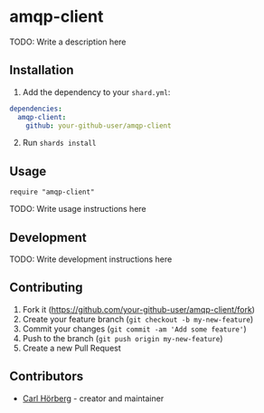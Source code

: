 # amqp-client

TODO: Write a description here

## Installation

1. Add the dependency to your `shard.yml`:
```yaml
dependencies:
  amqp-client:
    github: your-github-user/amqp-client
```
2. Run `shards install`

## Usage

```crystal
require "amqp-client"
```

TODO: Write usage instructions here

## Development

TODO: Write development instructions here

## Contributing

1. Fork it (<https://github.com/your-github-user/amqp-client/fork>)
2. Create your feature branch (`git checkout -b my-new-feature`)
3. Commit your changes (`git commit -am 'Add some feature'`)
4. Push to the branch (`git push origin my-new-feature`)
5. Create a new Pull Request

## Contributors

- [Carl Hörberg](https://github.com/your-github-user) - creator and maintainer
